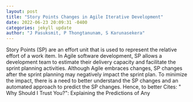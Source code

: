 ```yaml
--- 
layout: post 
title: "Story Points Changes in Agile Iterative Development" 
date: 2022-06-23 20:09:31 -0400 
categories: jekyll update 
author: "J Pasuksmit, P Thongtanunam, S Karunasekera" 
--- 
```

Story Points (SP) are an effort unit that is used to represent the relative effort of a work item. In Agile software development, SP allows a development team to estimate their delivery capacity and facilitate the sprint planning activities. Although Agile embraces changes, SP changes after the sprint planning may negatively impact the sprint plan. To minimize the impact, there is a need to better understand the SP changes and an automated approach to predict the SP changes. Hence, to better Cites: " Why Should I Trust You?": Explaining the Predictions of Any